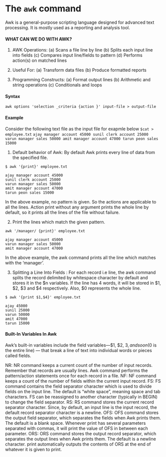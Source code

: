 # The `awk` command

Awk is a general-purpose scripting language designed for advanced text processing. It is mostly used as a reporting and analysis tool.

#### WHAT CAN WE DO WITH AWK? 

1. AWK Operations: 
(a) Scans a file line by line 
(b) Splits each input line into fields 
(c) Compares input line/fields to pattern 
(d) Performs action(s) on matched lines 



2. Useful For: 
(a) Transform data files 
(b) Produce formatted reports 

3. Programming Constructs: 
(a) Format output lines 
(b) Arithmetic and string operations 
(c) Conditionals and loops 

#### Syntax 

```
awk options 'selection _criteria {action }' input-file > output-file
```

#### Example
Consider the following text file as the input file for exapmle below
    ```
    $cat > employee.txt
    ```
    ```
    ajay manager account 45000
    sunil clerk account 25000
    varun manager sales 50000
    amit manager account 47000
    tarun peon sales 15000
    ```

1. Default behavior of Awk: By default Awk prints every line of data from the specified file.
```
$ awk '{print}' employee.txt
```
```
ajay manager account 45000
sunil clerk account 25000
varun manager sales 50000
amit manager account 47000
tarun peon sales 15000
```
In the above example, no pattern is given. So the actions are applicable to all the lines. Action print without any argument prints the whole line by default, so it prints all the lines of the file without failure. 

2. Print the lines which match the given pattern. 
```
awk '/manager/ {print}' employee.txt 
```
```
ajay manager account 45000
varun manager sales 50000
amit manager account 47000
```
In the above example, the awk command prints all the line which matches with the ‘manager’. 

3. Splitting a Line Into Fields : For each record i.e line, the awk command splits the record delimited by whitespace character by default and stores it in the $n variables. If the line has 4 words, it will be stored in $1, $2, $3 and $4 respectively. Also, $0 represents the whole line.
```
$ awk '{print $1,$4}' employee.txt 
```
```
ajay 45000
sunil 25000
varun 50000
amit 47000
tarun 15000
```

#### Built-In Variables In Awk

Awk’s built-in variables include the field variables—$1, $2, $3, and so on ($0 is the entire line) — that break a line of text into individual words or pieces called fields. 


NR: NR command keeps a current count of the number of input records. Remember that records are usually lines. Awk command performs the pattern/action statements once for each record in a file. 
NF: NF command keeps a count of the number of fields within the current input record. 
FS: FS command contains the field separator character which is used to divide fields on the input line. The default is “white space”, meaning space and tab characters. FS can be reassigned to another character (typically in BEGIN) to change the field separator. 
RS: RS command stores the current record separator character. Since, by default, an input line is the input record, the default record separator character is a newline. 
OFS: OFS command stores the output field separator, which separates the fields when Awk prints them. The default is a blank space. Whenever print has several parameters separated with commas, it will print the value of OFS in between each parameter. 
ORS: ORS command stores the output record separator, which separates the output lines when Awk prints them. The default is a newline character. print automatically outputs the contents of ORS at the end of whatever it is given to print. 